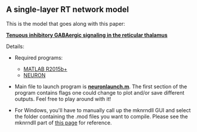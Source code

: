## A single-layer RT network model

This is the model that goes along with this paper:

[**Tenuous inhibitory GABAergic signaling in the reticular thalamus**](http://www.jneurosci.org/content/38/5/1232)

Details:

+ Required programs:
    + [MATLAB R2015b+](https://www.mathworks.com/products/matlab.html)
    + [NEURON](https://www.neuron.yale.edu/neuron/)

+ Main file to launch program is [**neuronlaunch.m**](neuronlaunch.m). The first section of the program contains flags one could change to plot and/or save different outputs. Feel free to play around with it!

+ For Windows, you'll have to manually call up the mknrndll GUI and select the folder containing the .mod files you want to compile. Please see the mknrndll part of [this page](https://www.neuron.yale.edu/neuron/static/docs/nmodl/mswin.html) for reference.
